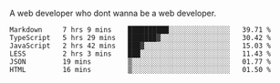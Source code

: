 A web developer who dont wanna be a web developer.

<!--START_SECTION:waka-->

```text
Markdown     7 hrs 9 mins    ██████████░░░░░░░░░░░░░░░   39.71 %
TypeScript   5 hrs 29 mins   ███████▓░░░░░░░░░░░░░░░░░   30.42 %
JavaScript   2 hrs 42 mins   ███▓░░░░░░░░░░░░░░░░░░░░░   15.03 %
LESS         2 hrs 3 mins    ███░░░░░░░░░░░░░░░░░░░░░░   11.43 %
JSON         19 mins         ▒░░░░░░░░░░░░░░░░░░░░░░░░   01.77 %
HTML         16 mins         ▒░░░░░░░░░░░░░░░░░░░░░░░░   01.50 %
```

<!--END_SECTION:waka-->
